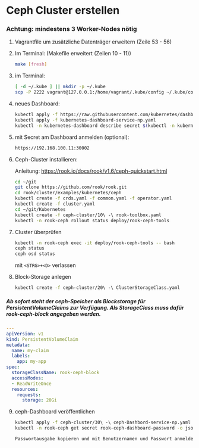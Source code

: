 # Ceph Cluster erstellen

### Achtung: mindestens 3 Worker-Nodes nötig

1. Vagrantfile um zusätzliche Datenträger erweitern (Zeile 53 - 56)

2. Im Terminal:  (Makefile erweitert (Zeilen 10 - 11))

    ```bash
    make [fresh]
    ```

3. im Terminal:

    ```bash
    [ -d ~/.kube ] || mkdir -p ~/.kube
    scp -P 2222 vagrant@127.0.0.1:/home/vagrant/.kube/config ~/.kube/config
    ```

4. neues Dashboard:

    ```bash
    kubectl apply -f https://raw.githubusercontent.com/kubernetes/dashboard/v2.0.0/aio/deploy/recommended.yaml
    kubectl apply -f kubernetes-dashboard-service-np.yaml
    kubectl -n kubernetes-dashboard describe secret $(kubectl -n kubernetes-dashboard get secret | grep admin-user | awk '{print $1}')
    ```

5. mit Secret am Dashboard anmelden (optional):

    ```bash
    https://192.168.100.11:30002
    ```

6. Ceph-Cluster installieren:

    Anleitung: https://rook.io/docs/rook/v1.6/ceph-quickstart.html

    ```bash
    cd ~/git
    git clone https://github.com/rook/rook.git
    cd rook/cluster/examples/kubernetes/ceph
    kubectl create -f crds.yaml -f common.yaml -f operator.yaml
    kubectl create -f cluster.yaml
    cd ~/git/Kubernetes
    kubectl create -f ceph-cluster/10\ -\ rook-toolbox.yaml
    kubectl -n rook-ceph rollout status deploy/rook-ceph-tools
    ```

7. Cluster überprüfen

    ```bash
    kubectl -n rook-ceph exec -it deploy/rook-ceph-tools -- bash
    ceph status
    ceph osd status
    ```

    mit ```<STRG>+<D>``` verlassen

8. Block-Storage anlegen

    ```bash
    kubectl create -f ceph-cluster/20\ -\ ClusterStorageClass.yaml
    ```

##### Ab sofort steht der ceph-Speicher als Blockstorage für PersistentVolumeClaims zur Verfügung. Als StorageClass muss dafür rook-ceph-block angegeben werden.

```yaml
---
apiVersion: v1
kind: PersistentVolumeClaim
metadata:
  name: my-claim
  labels:
    app: my-app
spec:
  storageClassName: rook-ceph-block
  accessModes:
  - ReadWriteOnce
  resources:
    requests:
      storage: 20Gi
```

9. ceph-Dashboard veröffentlichen

    ```bash
    kubectl apply -f ceph-cluster/30\ -\ ceph-Dashbord-service-np.yaml
    kubectl -n rook-ceph get secret rook-ceph-dashboard-password -o jsonpath="{['data']['password']}" | base64 --decode && echo
    ```

    ```bash
    Passwortausgabe kopieren und mit Benutzernamen und Passwort anmelden an: https://192.168.100.11:30003/
    ```